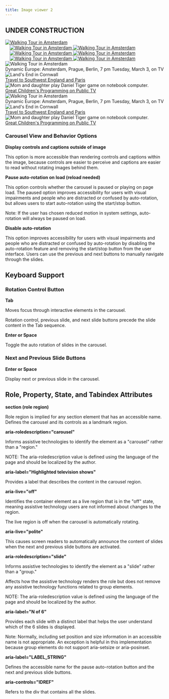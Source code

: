 ```yaml
---
title: Image viewer 2
---
```


## UNDER CONSTRUCTION

<div id="zoomTest2"  class="env-m-vertical--large">
<a class="env-link env-d--inline-block" href="/placeholders/originals/02.jpeg" data-zoom>
      <img src="/placeholders/225x100/02.jpeg" alt="Walking Tour in Amsterdam">
   </a>
</div>

<div id="zoomTest" class="example-imageviewer2-images env-cardholder-grid" style="max-width: 34em; margin: 0 auto;--env-cardholder-grid-column-width: 8em">
<a href="/placeholders/originals/02.jpeg" data-zoom class="env-flex__item">
<img loading="lazy" src="/placeholders/225x100/02.jpeg" alt="Walking Tour in Amsterdam">
</a>
<a href="/placeholders/originals/03.jpeg" data-zoom class="env-flex__item">
<img loading="lazy" src="/placeholders/225x100/03.jpeg" alt="Walking Tour in Amsterdam">
</a>
<a href="/placeholders/originals/04.jpeg" data-zoom class="env-flex__item">
<img loading="lazy" src="/placeholders/225x100/04.jpeg" alt="Walking Tour in Amsterdam">
</a>
<a href="/placeholders/originals/08.jpeg" data-zoom class="env-flex__item">
<img loading="lazy" src="/placeholders/225x100/08.jpeg" alt="Walking Tour in Amsterdam">
</a>
<a href="/placeholders/originals/09.jpeg" data-zoom class="env-flex__item">
<img loading="lazy" src="/placeholders/225x100/09.jpeg" alt="Walking Tour in Amsterdam">
</a>
<a href="/placeholders/originals/10.jpeg" data-zoom class="env-flex__item">
<img loading="lazy" src="/placeholders/225x100/10.jpeg" alt="Walking Tour in Amsterdam">
</a>
</div>

<div lang="en">
<section id="myCarousel"
class="env-border env-p-around--medium env-m-vertical--large"
         aria-label="Highlighted television shows">
      <div>
          <span data-href="/placeholders/originals/10.jpeg" data-zoom class="env-image-viewer-2__item__zoom">
            <img src="/placeholders/900x400/10.jpeg" alt="Walking Tour in Amsterdam">
          </span>
        <div class="env-image-viewer-2__viewer__caption env-text">
         Dynamic Europe: Amsterdam, Prague, Berlin, 7 pm Tuesday, March 3, on TV
        </div>
      </div>
      <div>
          <span data-href="/placeholders/originals/05.jpeg" data-zoom class="env-image-viewer-2__item__zoom">
            <img src="/placeholders/900x400/05.jpeg" alt="Land's End in Cornwall">
          </span>
        <div class="env-image-viewer-2__viewer__caption env-text">
            <a href="#">
              Travel to Southwest England and Paris
            </a>
        </div>
      </div>
      <div>
            <img data-href="/placeholders/originals/02.jpeg" data-zoom src="/placeholders/900x400/02.jpeg" alt="Mom and daughter play Daniel Tiger game on notebook computer.">
        <div class="env-image-viewer-2__viewer__caption env-text">
            <a href="#">
              Great Children's Programming on Public TV
            </a>
        </div>
      </div>
</section>
</div>

<div id="myCarousel2"
         aria-label="Highlighted television shows">
      <div>
          <span data-href="/placeholders/originals/10.jpeg" data-zoom class="env-image-viewer-2__item__zoom">
            <img src="/placeholders/900x400/10.jpeg" alt="Walking Tour in Amsterdam">
          </span>
        <div class="env-image-viewer-2__viewer__caption">
         Dynamic Europe: Amsterdam, Prague, Berlin, 7 pm Tuesday, March 3, on TV
        </div>
      </div>
      <div>
          <span data-href="/placeholders/originals/05.jpeg" data-zoom class="env-image-viewer-2__item__zoom">
            <img src="/placeholders/900x400/05.jpeg" alt="Land's End in Cornwall">
          </span>
        <div class="env-image-viewer-2__viewer__caption">
            <a href="#">
              Travel to Southwest England and Paris
            </a>
        </div>
      </div>
      <div>
            <img data-href="/placeholders/originals/02.jpeg" data-zoom src="/placeholders/900x400/02.jpeg" alt="Mom and daughter play Daniel Tiger game on notebook computer.">
        <div class="env-image-viewer-2__viewer__caption">
            <a href="#">
              Great Children's Programming on Public TV
            </a>
        </div>
      </div>
</div>

### Carousel View and Behavior Options

**Display controls and captions outside of image**

This option is more accessible than rendering controls and captions within the image, because controls are easier to
perceive and captions are easier to read without rotating images behind them.

**Pause auto-rotation on load (reload needed)**

This option controls whether the carousel is paused or playing on page load. The paused option improves accessibility
for users with visual impairments and people who are distracted or confused by auto-rotation, but allows users to start
auto-rotation using the start/stop button.

Note: If the user has chosen reduced motion in system settings, auto-rotation will always be paused on load.

**Disable auto-rotation**

This option improves accessibility for users with visual impairments and people who are distracted or confused by
auto-rotation by disabling the auto-rotation feature and removing the start/stop button from the user interface. Users
can use the previous and next buttons to manually navigate through the slides.

## Keyboard Support

### Rotation Control Button

**Tab**

Moves focus through interactive elements in the carousel.

Rotation control, previous slide, and next slide buttons precede the slide content in the Tab sequence.

**Enter or Space**

Toggle the auto rotation of slides in the carousel.

### Next and Previous Slide Buttons

**Enter or Space**

Display next or previous slide in the carousel.

## Role, Property, State, and Tabindex Attributes

**section (role region)**

Role region is implied for any section element that has an accessible name.
Defines the carousel and its controls as a landmark region.

**aria-roledescription="carousel"**

Informs assistive technologies to identify the element as a "carousel" rather than a "region."

NOTE: The aria-roledescription value is defined using the language of the page and should be localized by the author.

**aria-label="Highlighted television shows"**

Provides a label that describes the content in the carousel region.

**aria-live="off"**

Identifies the container element as a live region that is in the "off" state, meaning assistive technology users are not
informed about changes to the region.

The live region is off when the carousel is automatically rotating.

**aria-live="polite"**

This causes screen readers to automatically announce the content of slides when the next and previous slide buttons are
activated.

**aria-roledescription="slide"**

Informs assistive technologies to identify the element as a "slide" rather than a "group."

Affects how the assistive technology renders the role but does not remove any assistive technology functions related to
group elements.

NOTE: The aria-roledescription value is defined using the language of the page and should be localized by the author.

**aria-label="N of 6"**

Provides each slide with a distinct label that helps the user understand which of the 6 slides is displayed.

Note: Normally, including set position and size information in an accessible name is not appropriate. An exception is
helpful in this implementation because group elements do not support aria-setsize or aria-posinset.

**aria-label="LABEL_STRING"**

Defines the accessible name for the pause auto-rotation button and the next and previous slide buttons.

**aria-controls="IDREF"**

Refers to the div that contains all the slides.

